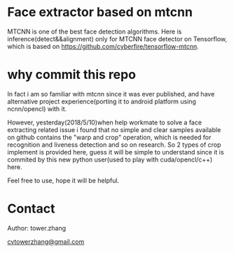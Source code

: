# Face extractor based on mtcnn

MTCNN is one of the best face detection algorithms.
Here is inference(detect&&alignment) only for MTCNN face detector on Tensorflow, which is based on https://github.com/cyberfire/tensorflow-mtcnn.

# why commit this repo

In fact i am so familiar with mtcnn since it was ever published, and have alternative project experience(porting it to android platform using ncnn/opencl) with it.

However, yesterday(2018/5/10)when help workmate to solve a face extracting related issue i found that no simple and clear samples available on github contains the "warp and crop" operation, which is needed for recognition and liveness detection and so on research. So 2 types of crop implement is provided here, guess it will be simple to understand since it is commited by this new python user(used to play with cuda/opencl/c++) here.

Feel free to use, hope it will be helpful.

# Contact 
Author: tower.zhang

cvtowerzhang@gmail.com 



